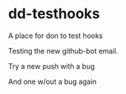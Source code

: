 dd-testhooks
============

A place for don to test hooks

Testing the new github-bot email.

Try a new push with a bug

And one w/out a bug again
